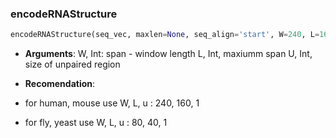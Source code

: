 ### encodeRNAStructure


```python
encodeRNAStructure(seq_vec, maxlen=None, seq_align='start', W=240, L=160, U=1, tmpdir='/tmp/RNAplfold/')
```



- __Arguments__:
   W, Int: span - window length
   L, Int, maxiumm span
   U, Int, size of unpaired region

- __Recomendation__:
- for human, mouse use W, L, u : 240, 160, 1
- for fly, yeast   use W, L, u :  80,  40, 1

